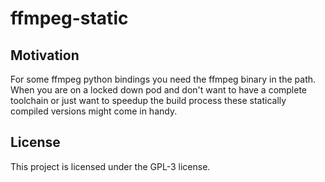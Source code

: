 # ffmpeg-static

## Motivation

For some ffmpeg python bindings you need the ffmpeg binary in the path.
When you are on a locked down pod and don't want to have a complete toolchain or just want to speedup the build process
these statically compiled versions might come in handy.

## License

This project is licensed under the GPL-3 license.
